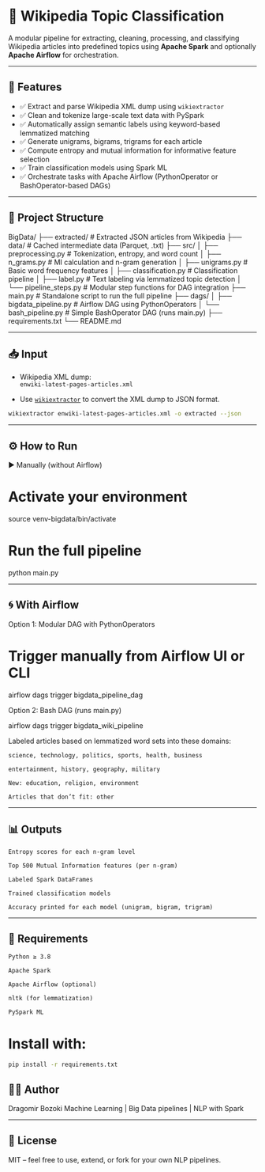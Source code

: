 # 🧠 Wikipedia Topic Classification

A modular pipeline for extracting, cleaning, processing, and classifying Wikipedia articles into predefined topics using **Apache Spark** and optionally **Apache Airflow** for orchestration.

---

## 🔧 Features

- ✅ Extract and parse Wikipedia XML dump using `wikiextractor`
- ✅ Clean and tokenize large-scale text data with PySpark
- ✅ Automatically assign semantic labels using keyword-based lemmatized matching
- ✅ Generate unigrams, bigrams, trigrams for each article
- ✅ Compute entropy and mutual information for informative feature selection
- ✅ Train classification models using Spark ML
- ✅ Orchestrate tasks with Apache Airflow (PythonOperator or BashOperator-based DAGs)

---

## 📁 Project Structure

BigData/
├── extracted/ # Extracted JSON articles from Wikipedia
├── data/ # Cached intermediate data (Parquet, .txt)
├── src/
│ ├── preprocessing.py      # Tokenization, entropy, and word count
│ ├── n_grams.py            # MI calculation and n-gram generation
│ ├── unigrams.py           # Basic word frequency features
│ ├── classification.py     # Classification pipeline
│ ├── label.py              # Text labeling via lemmatized topic detection
│ └── pipeline_steps.py     # Modular step functions for DAG integration
├── main.py                 # Standalone script to run the full pipeline
├── dags/
│ ├── bigdata_pipeline.py   # Airflow DAG using PythonOperators
│ └── bash_pipeline.py      # Simple BashOperator DAG (runs main.py)
├── requirements.txt
└── README.md


---

## 📥 Input

- Wikipedia XML dump:  
  `enwiki-latest-pages-articles.xml`

- Use [`wikiextractor`](https://github.com/attardi/wikiextractor) to convert the XML dump to JSON format.

```bash
wikiextractor enwiki-latest-pages-articles.xml -o extracted --json
```

---
## ⚙️ How to Run
▶️ Manually (without Airflow)

# Activate your environment
source venv-bigdata/bin/activate

# Run the full pipeline
python main.py

---

## 🌀 With Airflow
Option 1: Modular DAG with PythonOperators

# Trigger manually from Airflow UI or CLI
airflow dags trigger bigdata_pipeline_dag

Option 2: Bash DAG (runs main.py)

airflow dags trigger bigdata_wiki_pipeline

Labeled articles based on lemmatized word sets into these domains:

    science, technology, politics, sports, health, business

    entertainment, history, geography, military

    New: education, religion, environment

    Articles that don’t fit: other

---
## 📊 Outputs

    Entropy scores for each n-gram level

    Top 500 Mutual Information features (per n-gram)

    Labeled Spark DataFrames

    Trained classification models

    Accuracy printed for each model (unigram, bigram, trigram)

---
## 📌 Requirements

    Python ≥ 3.8

    Apache Spark

    Apache Airflow (optional)

    nltk (for lemmatization)

    PySpark ML

# Install with:
```bash
pip install -r requirements.txt
```
## 👨‍💻 Author

Dragomir Bozoki
Machine Learning | Big Data pipelines | NLP with Spark

---

## 📜 License

MIT – feel free to use, extend, or fork for your own NLP pipelines.
